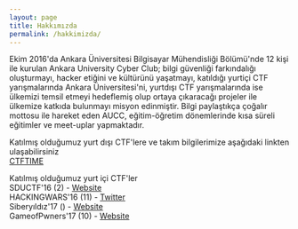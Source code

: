 ```yaml
---
layout: page
title: Hakkımızda
permalink: /hakkimizda/
---
```


Ekim 2016'da Ankara Üniversitesi Bilgisayar Mühendisliği Bölümü'nde 12 kişi ile kurulan Ankara University Cyber Club; bilgi güvenliği farkındalığı oluşturmayı, hacker etiğini ve kültürünü yaşatmayı, katıldığı yurtiçi CTF yarışmalarında Ankara Üniversitesi'ni, yurtdışı CTF yarışmalarında ise ülkemizi temsil etmeyi hedeflemiş olup ortaya çıkaracağı projeler ile ülkemize katkıda bulunmayı misyon edinmiştir. Bilgi paylaştıkça çoğalır mottosu ile hareket eden AUCC, eğitim-öğretim dönemlerinde kısa süreli eğitimler ve meet-uplar yapmaktadır. 

Katılmış olduğumuz yurt dışı CTF'lere ve takım bilgilerimize aşağıdaki linkten ulaşabilirsiniz  
[CTFTIME](https://ctftime.org/team/32148 "CTFTIME/AUCC")

Katılmış olduğumuz yurt içi CTF'ler  
SDUCTF'16 (2) - [Website](http://www.sductf.org/)  
HACKINGWARS'16 (11) - [Twitter](https://twitter.com/hackingwars)  
Siberyıldız'17 () - [Website](https://www.siberyildiz.com/)  
GameofPwners'17 (10) - [Website](http://gameofpwners.com/)  
